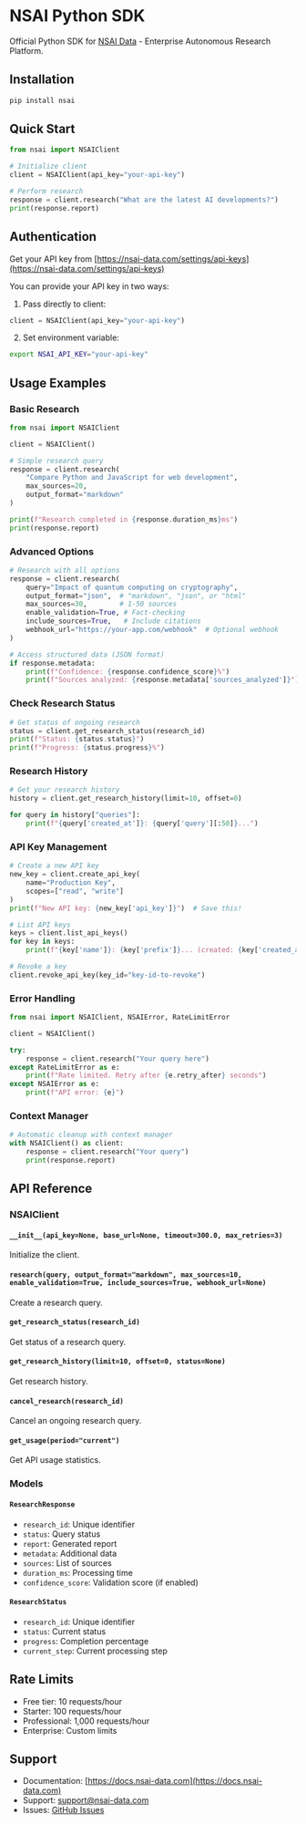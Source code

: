 # NSAI Python SDK

Official Python SDK for [NSAI Data](https://nsai-data.com) - Enterprise Autonomous Research Platform.

## Installation

```bash
pip install nsai
```

## Quick Start

```python
from nsai import NSAIClient

# Initialize client
client = NSAIClient(api_key="your-api-key")

# Perform research
response = client.research("What are the latest AI developments?")
print(response.report)
```

## Authentication

Get your API key from [https://nsai-data.com/settings/api-keys](https://nsai-data.com/settings/api-keys)

You can provide your API key in two ways:

1. Pass directly to client:
```python
client = NSAIClient(api_key="your-api-key")
```

2. Set environment variable:
```bash
export NSAI_API_KEY="your-api-key"
```

## Usage Examples

### Basic Research

```python
from nsai import NSAIClient

client = NSAIClient()

# Simple research query
response = client.research(
    "Compare Python and JavaScript for web development",
    max_sources=20,
    output_format="markdown"
)

print(f"Research completed in {response.duration_ms}ms")
print(response.report)
```

### Advanced Options

```python
# Research with all options
response = client.research(
    query="Impact of quantum computing on cryptography",
    output_format="json",  # "markdown", "json", or "html"
    max_sources=30,        # 1-50 sources
    enable_validation=True, # Fact-checking
    include_sources=True,   # Include citations
    webhook_url="https://your-app.com/webhook"  # Optional webhook
)

# Access structured data (JSON format)
if response.metadata:
    print(f"Confidence: {response.confidence_score}%")
    print(f"Sources analyzed: {response.metadata['sources_analyzed']}")
```

### Check Research Status

```python
# Get status of ongoing research
status = client.get_research_status(research_id)
print(f"Status: {status.status}")
print(f"Progress: {status.progress}%")
```

### Research History

```python
# Get your research history
history = client.get_research_history(limit=10, offset=0)

for query in history["queries"]:
    print(f"{query['created_at']}: {query['query'][:50]}...")
```

### API Key Management

```python
# Create a new API key
new_key = client.create_api_key(
    name="Production Key",
    scopes=["read", "write"]
)
print(f"New API key: {new_key['api_key']}")  # Save this!

# List API keys
keys = client.list_api_keys()
for key in keys:
    print(f"{key['name']}: {key['prefix']}... (created: {key['created_at']})")

# Revoke a key
client.revoke_api_key(key_id="key-id-to-revoke")
```

### Error Handling

```python
from nsai import NSAIClient, NSAIError, RateLimitError

client = NSAIClient()

try:
    response = client.research("Your query here")
except RateLimitError as e:
    print(f"Rate limited. Retry after {e.retry_after} seconds")
except NSAIError as e:
    print(f"API error: {e}")
```

### Context Manager

```python
# Automatic cleanup with context manager
with NSAIClient() as client:
    response = client.research("Your query")
    print(response.report)
```

## API Reference

### NSAIClient

#### `__init__(api_key=None, base_url=None, timeout=300.0, max_retries=3)`
Initialize the client.

#### `research(query, output_format="markdown", max_sources=10, enable_validation=True, include_sources=True, webhook_url=None)`
Create a research query.

#### `get_research_status(research_id)`
Get status of a research query.

#### `get_research_history(limit=10, offset=0, status=None)`
Get research history.

#### `cancel_research(research_id)`
Cancel an ongoing research query.

#### `get_usage(period="current")`
Get API usage statistics.

### Models

#### `ResearchResponse`
- `research_id`: Unique identifier
- `status`: Query status
- `report`: Generated report
- `metadata`: Additional data
- `sources`: List of sources
- `duration_ms`: Processing time
- `confidence_score`: Validation score (if enabled)

#### `ResearchStatus`
- `research_id`: Unique identifier
- `status`: Current status
- `progress`: Completion percentage
- `current_step`: Current processing step

## Rate Limits

- Free tier: 10 requests/hour
- Starter: 100 requests/hour
- Professional: 1,000 requests/hour
- Enterprise: Custom limits

## Support

- Documentation: [https://docs.nsai-data.com](https://docs.nsai-data.com)
- Support: support@nsai-data.com
- Issues: [GitHub Issues](https://github.com/ehudso7/nsai-data/issues)